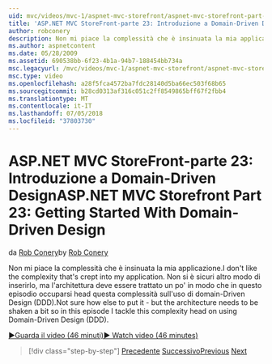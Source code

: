 ```yaml
---
uid: mvc/videos/mvc-1/aspnet-mvc-storefront/aspnet-mvc-storefront-part-23-getting-started-with-domain-driven-design
title: 'ASP.NET MVC StoreFront-parte 23: Introduzione a Domain-Driven Design | Microsoft Docs'
author: robconery
description: Non mi piace la complessità che è insinuata la mia applicazione. Non si è sicuri altro modo a inserirlo - ma l'architettura deve essere agita un po' così in questo episodio...
ms.author: aspnetcontent
ms.date: 05/28/2009
ms.assetid: 690538bb-6f23-4b1a-94b7-188454bb734a
msc.legacyurl: /mvc/videos/mvc-1/aspnet-mvc-storefront/aspnet-mvc-storefront-part-23-getting-started-with-domain-driven-design
msc.type: video
ms.openlocfilehash: a28f5fca4572ba7fdc28140d5ba66ec503f68b65
ms.sourcegitcommit: b28cd0313af316c051c2ff8549865bff67f2fbb4
ms.translationtype: MT
ms.contentlocale: it-IT
ms.lasthandoff: 07/05/2018
ms.locfileid: "37803730"
---
```

<a name="aspnet-mvc-storefront-part-23-getting-started-with-domain-driven-design"></a><span data-ttu-id="1ac11-104">ASP.NET MVC StoreFront-parte 23: Introduzione a Domain-Driven Design</span><span class="sxs-lookup"><span data-stu-id="1ac11-104">ASP.NET MVC Storefront Part 23: Getting Started With Domain-Driven Design</span></span>
====================
<span data-ttu-id="1ac11-105">da [Rob Conery](https://github.com/robconery)</span><span class="sxs-lookup"><span data-stu-id="1ac11-105">by [Rob Conery](https://github.com/robconery)</span></span>

<span data-ttu-id="1ac11-106">Non mi piace la complessità che è insinuata la mia applicazione.</span><span class="sxs-lookup"><span data-stu-id="1ac11-106">I don't like the complexity that's crept into my application.</span></span> <span data-ttu-id="1ac11-107">Non si è sicuri altro modo di inserirlo, ma l'architettura deve essere trattato un po' in modo che in questo episodio occuparsi head questa complessità sull'uso di domain-Driven Design (DDD).</span><span class="sxs-lookup"><span data-stu-id="1ac11-107">Not sure how else to put it - but the architecture needs to be shaken a bit so in this episode I tackle this complexity head on using Domain-Driven Design (DDD).</span></span>

[<span data-ttu-id="1ac11-108">&#9654;Guarda il video (46 minuti)</span><span class="sxs-lookup"><span data-stu-id="1ac11-108">&#9654; Watch video (46 minutes)</span></span>](https://channel9.msdn.com/Blogs/ASP-NET-Site-Videos/aspnet-mvc-storefront-part-23-getting-started-with-domain-driven-design)

> [!div class="step-by-step"]
> <span data-ttu-id="1ac11-109">[Precedente](aspnet-mvc-storefront-part-22-restructuring-rerouting-and-paypal.md)
> [Successivo](aspnet-mvc-storefront-part-24-finis.md)</span><span class="sxs-lookup"><span data-stu-id="1ac11-109">[Previous](aspnet-mvc-storefront-part-22-restructuring-rerouting-and-paypal.md)
[Next](aspnet-mvc-storefront-part-24-finis.md)</span></span>
